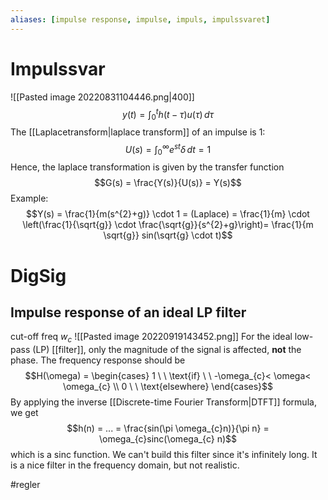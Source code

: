 ```yaml
---
aliases: [impulse response, impulse, impuls, impulssvaret]
---
```

# Impulssvar
![[Pasted image 20220831104446.png|400]]
$$y(t) = \int_{0}^{t} h(t - \tau)u(\tau) \, d \tau$$
The [[Laplacetransform|laplace transform]] of an impulse is 1:
$$U(s) = \int_{0}^{\infty} e^{st} \delta \, dt = 1$$
Hence, the laplace transformation is given by the transfer function $$G(s) = \frac{Y(s)}{U(s)} = Y(s)$$
Example:
$$Y(s) = \frac{1}{m(s^{2}+g)} \cdot 1 = (Laplace) = \frac{1}{m} \cdot \left(\frac{1}{\sqrt{g}} \cdot \frac{\sqrt{g}}{s^{2}+g}\right)= \frac{1}{m \sqrt{g}} sin(\sqrt{g} \cdot t)$$ 
# DigSig

## Impulse response of an ideal LP filter
cut-off freq $w_{c}$
![[Pasted image 20220919143452.png]]
For the ideal low-pass (LP) [[filter]], only the magnitude of the signal is affected, **not** the phase. The frequency response should be $$H(\omega) = \begin{cases} 1 \ \ \text{if} \ \ -\omega_{c}< \omega< \omega_{c} \\  0 \ \ \text{elsewhere} \end{cases}$$
By applying the inverse [[Discrete-time Fourier Transform|DTFT]] formula, we get $$h(n) = ... = \frac{sin(\pi \omega_{c}n)}{\pi n} = \omega_{c}sinc(\omega_{c} n)$$
which is a sinc function. We can't build this filter since it's infinitely long.
It is a nice filter in the frequency domain, but not realistic.

#regler